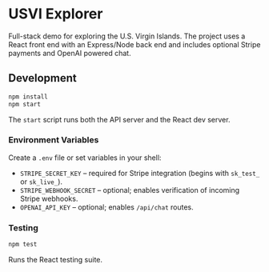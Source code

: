 # USVI Explorer

Full-stack demo for exploring the U.S. Virgin Islands. The project uses a React front end with an Express/Node back end and includes optional Stripe payments and OpenAI powered chat.

## Development

```bash
npm install
npm start
```

The `start` script runs both the API server and the React dev server.

### Environment Variables

Create a `.env` file or set variables in your shell:

- `STRIPE_SECRET_KEY` – required for Stripe integration (begins with `sk_test_` or `sk_live_`).
- `STRIPE_WEBHOOK_SECRET` – optional; enables verification of incoming Stripe webhooks.
- `OPENAI_API_KEY` – optional; enables `/api/chat` routes.

### Testing

```bash
npm test
```

Runs the React testing suite.
